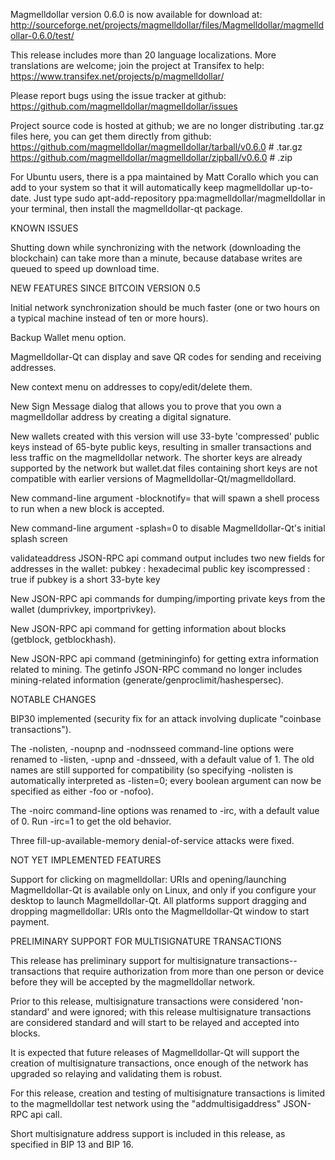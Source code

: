 Magmelldollar version 0.6.0 is now available for download at:
http://sourceforge.net/projects/magmelldollar/files/Magmelldollar/magmelldollar-0.6.0/test/

This release includes more than 20 language localizations.
More translations are welcome; join the
project at Transifex to help:
https://www.transifex.net/projects/p/magmelldollar/

Please report bugs using the issue tracker at github:
https://github.com/magmelldollar/magmelldollar/issues

Project source code is hosted at github; we are no longer
distributing .tar.gz files here, you can get them
directly from github:
https://github.com/magmelldollar/magmelldollar/tarball/v0.6.0  # .tar.gz
https://github.com/magmelldollar/magmelldollar/zipball/v0.6.0  # .zip

For Ubuntu users, there is a ppa maintained by Matt Corallo which
you can add to your system so that it will automatically keep
magmelldollar up-to-date.  Just type
sudo apt-add-repository ppa:magmelldollar/magmelldollar
in your terminal, then install the magmelldollar-qt package.


KNOWN ISSUES

Shutting down while synchronizing with the network
(downloading the blockchain) can take more than a minute,
because database writes are queued to speed up download
time.


NEW FEATURES SINCE BITCOIN VERSION 0.5

Initial network synchronization should be much faster
(one or two hours on a typical machine instead of ten or more
hours).

Backup Wallet menu option.

Magmelldollar-Qt can display and save QR codes for sending
and receiving addresses.

New context menu on addresses to copy/edit/delete them.

New Sign Message dialog that allows you to prove that you
own a magmelldollar address by creating a digital
signature.

New wallets created with this version will
use 33-byte 'compressed' public keys instead of
65-byte public keys, resulting in smaller
transactions and less traffic on the magmelldollar
network. The shorter keys are already supported
by the network but wallet.dat files containing
short keys are not compatible with earlier
versions of Magmelldollar-Qt/magmelldollard.

New command-line argument -blocknotify=<command>
that will spawn a shell process to run <command> 
when a new block is accepted.

New command-line argument -splash=0 to disable
Magmelldollar-Qt's initial splash screen

validateaddress JSON-RPC api command output includes
two new fields for addresses in the wallet:
pubkey : hexadecimal public key
iscompressed : true if pubkey is a short 33-byte key

New JSON-RPC api commands for dumping/importing
private keys from the wallet (dumprivkey, importprivkey).

New JSON-RPC api command for getting information about
blocks (getblock, getblockhash).

New JSON-RPC api command (getmininginfo) for getting
extra information related to mining. The getinfo
JSON-RPC command no longer includes mining-related
information (generate/genproclimit/hashespersec).



NOTABLE CHANGES

BIP30 implemented (security fix for an attack involving
duplicate "coinbase transactions").

The -nolisten, -noupnp and -nodnsseed command-line
options were renamed to -listen, -upnp and -dnsseed,
with a default value of 1. The old names are still
supported for compatibility (so specifying -nolisten
is automatically interpreted as -listen=0; every
boolean argument can now be specified as either
-foo or -nofoo).

The -noirc command-line options was renamed to
-irc, with a default value of 0. Run -irc=1 to
get the old behavior.

Three fill-up-available-memory denial-of-service
attacks were fixed.


NOT YET IMPLEMENTED FEATURES

Support for clicking on magmelldollar: URIs and
opening/launching Magmelldollar-Qt is available only on Linux,
and only if you configure your desktop to launch
Magmelldollar-Qt. All platforms support dragging and dropping
magmelldollar: URIs onto the Magmelldollar-Qt window to start
payment.


PRELIMINARY SUPPORT FOR MULTISIGNATURE TRANSACTIONS

This release has preliminary support for multisignature
transactions-- transactions that require authorization
from more than one person or device before they
will be accepted by the magmelldollar network.

Prior to this release, multisignature transactions
were considered 'non-standard' and were ignored;
with this release multisignature transactions are
considered standard and will start to be relayed
and accepted into blocks.

It is expected that future releases of Magmelldollar-Qt
will support the creation of multisignature transactions,
once enough of the network has upgraded so relaying
and validating them is robust.

For this release, creation and testing of multisignature
transactions is limited to the magmelldollar test network using
the "addmultisigaddress" JSON-RPC api call.

Short multisignature address support is included in this
release, as specified in BIP 13 and BIP 16.
